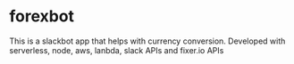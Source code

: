 # forexbot
This is a slackbot app that helps with currency conversion. Developed with serverless, node, aws, lanbda, slack APIs and fixer.io APIs
